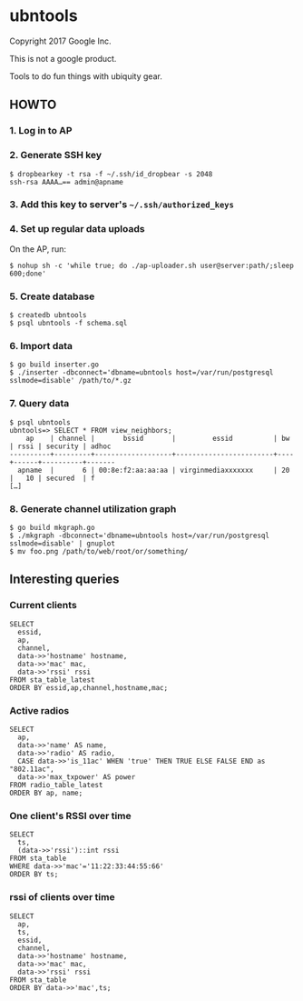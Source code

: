 # ubntools

Copyright 2017 Google Inc.

This is not a google product.

Tools to do fun things with ubiquity gear.

## HOWTO

### 1. Log in to AP

### 2. Generate SSH key

```
$ dropbearkey -t rsa -f ~/.ssh/id_dropbear -s 2048
ssh-rsa AAAA…== admin@apname
```

### 3. Add this key to server's `~/.ssh/authorized_keys`

### 4. Set up regular data uploads

On the AP, run:
```
$ nohup sh -c 'while true; do ./ap-uploader.sh user@server:path/;sleep 600;done'
```

### 5. Create database

```
$ createdb ubntools
$ psql ubntools -f schema.sql
```

### 6. Import data

```
$ go build inserter.go
$ ./inserter -dbconnect='dbname=ubntools host=/var/run/postgresql sslmode=disable' /path/to/*.gz
```

### 7. Query data

```
$ psql ubntools
ubntools=> SELECT * FROM view_neighbors;
    ap    | channel |       bssid       |         essid          | bw | rssi | security | adhoc
----------+---------+-------------------+------------------------+----+------+----------+-------
  apname  |       6 | 00:8e:f2:aa:aa:aa | virginmediaxxxxxxx     | 20 |   10 | secured  | f
[…]
```

### 8. Generate channel utilization graph

```
$ go build mkgraph.go
$ ./mkgraph -dbconnect='dbname=ubntools host=/var/run/postgresql sslmode=disable' | gnuplot
$ mv foo.png /path/to/web/root/or/something/
```

## Interesting queries

### Current clients
```
SELECT
  essid,
  ap,
  channel,
  data->>'hostname' hostname,
  data->>'mac' mac,
  data->>'rssi' rssi
FROM sta_table_latest
ORDER BY essid,ap,channel,hostname,mac;
```

### Active radios
```
SELECT
  ap,
  data->>'name' AS name,
  data->>'radio' AS radio,
  CASE data->>'is_11ac' WHEN 'true' THEN TRUE ELSE FALSE END as "802.11ac",
  data->>'max_txpower' AS power
FROM radio_table_latest
ORDER BY ap, name;
```

### One client's RSSI over time
```
SELECT
  ts,
  (data->>'rssi')::int rssi
FROM sta_table
WHERE data->>'mac'='11:22:33:44:55:66'
ORDER BY ts;
```

### rssi of clients over time
```
SELECT
  ap,
  ts,
  essid,
  channel,
  data->>'hostname' hostname,
  data->>'mac' mac,
  data->>'rssi' rssi
FROM sta_table
ORDER BY data->>'mac',ts;
```
